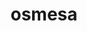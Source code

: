 ---
title: "osmesa"
layout: cache
categories: [package, develop]
meta: {"compilers": ["none"], "num_specs": 57, "num_specs_by_stack": {"data-vis-sdk": 11, "e4s": 22, "e4s-rocm-external": 12, "ml-linux-x86_64-rocm": 12, "root": 57}, "oss": ["ubuntu20.04", "ubuntu22.04", "ubuntu24.04"], "platforms": ["linux"], "stacks": ["data-vis-sdk", "e4s", "e4s-rocm-external", "ml-linux-x86_64-rocm", "root"], "targets": ["x86_64_v3"], "versions": ["11.2.0"]}
spec_details: [{"compiler": "none", "hash": "32n6yvvmq6ihhjysfogvgkfhyufldkpq", "os": "ubuntu24.04", "platform": "linux", "size": "-", "stacks": ["ml-linux-x86_64-rocm", "root"], "target": "x86_64_v3", "variants": ["build_system=bundle"], "versions": ["11.2.0"]}, {"compiler": "none", "hash": "3dvce37bfedlxg5striuxxuthyu26xef", "os": "ubuntu20.04", "platform": "linux", "size": "-", "stacks": ["data-vis-sdk", "root"], "target": "x86_64_v3", "variants": ["build_system=bundle"], "versions": ["11.2.0"]}, {"compiler": "none", "hash": "3otf65kdzvou56542ukapvjdkp25cagg", "os": "ubuntu24.04", "platform": "linux", "size": "-", "stacks": ["ml-linux-x86_64-rocm", "root"], "target": "x86_64_v3", "variants": ["build_system=bundle"], "versions": ["11.2.0"]}, {"compiler": "none", "hash": "4fbgyqobylik6t52yjbyqzuezuhzbumv", "os": "ubuntu20.04", "platform": "linux", "size": "-", "stacks": ["data-vis-sdk", "root"], "target": "x86_64_v3", "variants": ["build_system=bundle"], "versions": ["11.2.0"]}, {"compiler": "none", "hash": "4ibnvsiqyqbakig6uexyrrpikprexpry", "os": "ubuntu22.04", "platform": "linux", "size": "-", "stacks": ["e4s", "root"], "target": "x86_64_v3", "variants": ["build_system=bundle"], "versions": ["11.2.0"]}, {"compiler": "none", "hash": "4w5tchfoe75ijcacqcgbmmnr23lptz25", "os": "ubuntu24.04", "platform": "linux", "size": "-", "stacks": ["ml-linux-x86_64-rocm", "root"], "target": "x86_64_v3", "variants": ["build_system=bundle"], "versions": ["11.2.0"]}, {"compiler": "none", "hash": "542gdbzq6ds5bfcs6whz6h77jdjylhlq", "os": "ubuntu20.04", "platform": "linux", "size": "-", "stacks": ["data-vis-sdk", "root"], "target": "x86_64_v3", "variants": ["build_system=bundle"], "versions": ["11.2.0"]}, {"compiler": "none", "hash": "5brna55rbijtftxr72emmkyzxig7bin2", "os": "ubuntu20.04", "platform": "linux", "size": "-", "stacks": ["data-vis-sdk", "root"], "target": "x86_64_v3", "variants": ["build_system=bundle"], "versions": ["11.2.0"]}, {"compiler": "none", "hash": "5dn63hxhl5yqsxvx4lqooc2hdngbknzb", "os": "ubuntu22.04", "platform": "linux", "size": "-", "stacks": ["e4s", "root"], "target": "x86_64_v3", "variants": ["build_system=bundle"], "versions": ["11.2.0"]}, {"compiler": "none", "hash": "5j3uvjcsnznp3apjfxd6y6gmxrzntaxn", "os": "ubuntu22.04", "platform": "linux", "size": "-", "stacks": ["e4s", "root"], "target": "x86_64_v3", "variants": ["build_system=bundle"], "versions": ["11.2.0"]}, {"compiler": "none", "hash": "77mjvlnh5jvun4vervluiclzyharons6", "os": "ubuntu20.04", "platform": "linux", "size": "-", "stacks": ["data-vis-sdk", "root"], "target": "x86_64_v3", "variants": ["build_system=bundle"], "versions": ["11.2.0"]}, {"compiler": "none", "hash": "7lnmk6vikhr62ldwx5hrd6n6immmmjev", "os": "ubuntu20.04", "platform": "linux", "size": "-", "stacks": ["data-vis-sdk", "root"], "target": "x86_64_v3", "variants": ["build_system=bundle"], "versions": ["11.2.0"]}, {"compiler": "none", "hash": "a6ag5wqjwszqstxteblro5gpau7lrizr", "os": "ubuntu22.04", "platform": "linux", "size": "-", "stacks": ["e4s", "root"], "target": "x86_64_v3", "variants": ["build_system=bundle"], "versions": ["11.2.0"]}, {"compiler": "none", "hash": "ae2tuktilasbaqdcuivcgvkedratx53o", "os": "ubuntu24.04", "platform": "linux", "size": "-", "stacks": ["ml-linux-x86_64-rocm", "root"], "target": "x86_64_v3", "variants": ["build_system=bundle"], "versions": ["11.2.0"]}, {"compiler": "none", "hash": "anamv2va6m2jwrm5kf5gae4sph5brvrf", "os": "ubuntu22.04", "platform": "linux", "size": "-", "stacks": ["e4s", "root"], "target": "x86_64_v3", "variants": ["build_system=bundle"], "versions": ["11.2.0"]}, {"compiler": "none", "hash": "cs63lywangkspfrixzm3qhiiscitsmfb", "os": "ubuntu24.04", "platform": "linux", "size": "-", "stacks": ["ml-linux-x86_64-rocm", "root"], "target": "x86_64_v3", "variants": ["build_system=bundle"], "versions": ["11.2.0"]}, {"compiler": "none", "hash": "cxz5sgyp3clazkc34uf47p4asddtqo4x", "os": "ubuntu20.04", "platform": "linux", "size": "-", "stacks": ["data-vis-sdk", "root"], "target": "x86_64_v3", "variants": ["build_system=bundle"], "versions": ["11.2.0"]}, {"compiler": "none", "hash": "d7iau6klrr7rj5tjagy6wdsmpedqi427", "os": "ubuntu24.04", "platform": "linux", "size": "-", "stacks": ["ml-linux-x86_64-rocm", "root"], "target": "x86_64_v3", "variants": ["build_system=bundle"], "versions": ["11.2.0"]}, {"compiler": "none", "hash": "dnrpdhv772vl425inh2loycz6f6appl4", "os": "ubuntu22.04", "platform": "linux", "size": "-", "stacks": ["e4s", "root"], "target": "x86_64_v3", "variants": ["build_system=bundle"], "versions": ["11.2.0"]}, {"compiler": "none", "hash": "egj6vk3rrqixm75f2kt3fa5ckkbtccuh", "os": "ubuntu22.04", "platform": "linux", "size": "-", "stacks": ["e4s-rocm-external", "root"], "target": "x86_64_v3", "variants": ["build_system=bundle"], "versions": ["11.2.0"]}, {"compiler": "none", "hash": "ehqogabk6fl4hqhb5gyf3hmjvk7odg5i", "os": "ubuntu22.04", "platform": "linux", "size": "-", "stacks": ["e4s-rocm-external", "root"], "target": "x86_64_v3", "variants": ["build_system=bundle"], "versions": ["11.2.0"]}, {"compiler": "none", "hash": "ehwrhp7wad2kfqsf4w47fjp4acxxc2vq", "os": "ubuntu22.04", "platform": "linux", "size": "-", "stacks": ["e4s-rocm-external", "root"], "target": "x86_64_v3", "variants": ["build_system=bundle"], "versions": ["11.2.0"]}, {"compiler": "none", "hash": "evucnswgptpexzgiu2dc6ldqik5tswst", "os": "ubuntu22.04", "platform": "linux", "size": "-", "stacks": ["e4s", "root"], "target": "x86_64_v3", "variants": ["build_system=bundle"], "versions": ["11.2.0"]}, {"compiler": "none", "hash": "faezkwe2ot5zltawolvol7zxqnczydub", "os": "ubuntu24.04", "platform": "linux", "size": "-", "stacks": ["ml-linux-x86_64-rocm", "root"], "target": "x86_64_v3", "variants": ["build_system=bundle"], "versions": ["11.2.0"]}, {"compiler": "none", "hash": "gc2ze42gqjqkxozv7keg4frc6fkc52eu", "os": "ubuntu22.04", "platform": "linux", "size": "-", "stacks": ["e4s-rocm-external", "root"], "target": "x86_64_v3", "variants": ["build_system=bundle"], "versions": ["11.2.0"]}, {"compiler": "none", "hash": "ge44khpbucrjswe4leckrvy6cnvrribd", "os": "ubuntu24.04", "platform": "linux", "size": "-", "stacks": ["ml-linux-x86_64-rocm", "root"], "target": "x86_64_v3", "variants": ["build_system=bundle"], "versions": ["11.2.0"]}, {"compiler": "none", "hash": "gel5byccmnlse7melun22ixpynwxakmw", "os": "ubuntu24.04", "platform": "linux", "size": "-", "stacks": ["ml-linux-x86_64-rocm", "root"], "target": "x86_64_v3", "variants": ["build_system=bundle"], "versions": ["11.2.0"]}, {"compiler": "none", "hash": "glvhn4klxp72tywrzf42snexvm4klfxh", "os": "ubuntu20.04", "platform": "linux", "size": "-", "stacks": ["data-vis-sdk", "root"], "target": "x86_64_v3", "variants": ["build_system=bundle"], "versions": ["11.2.0"]}, {"compiler": "none", "hash": "hcfyolehldk7dcnm3ysqwpttzdygboiu", "os": "ubuntu20.04", "platform": "linux", "size": "-", "stacks": ["data-vis-sdk", "root"], "target": "x86_64_v3", "variants": ["build_system=bundle"], "versions": ["11.2.0"]}, {"compiler": "none", "hash": "iizad3zfpr2exivrdencndxrransfzxl", "os": "ubuntu22.04", "platform": "linux", "size": "-", "stacks": ["e4s-rocm-external", "root"], "target": "x86_64_v3", "variants": ["build_system=bundle"], "versions": ["11.2.0"]}, {"compiler": "none", "hash": "imthfteesfgsiureijnpnscj52j45is6", "os": "ubuntu24.04", "platform": "linux", "size": "-", "stacks": ["ml-linux-x86_64-rocm", "root"], "target": "x86_64_v3", "variants": ["build_system=bundle"], "versions": ["11.2.0"]}, {"compiler": "none", "hash": "k26644s2mwuu22eqzl2x4r77wafy6qtt", "os": "ubuntu24.04", "platform": "linux", "size": "-", "stacks": ["ml-linux-x86_64-rocm", "root"], "target": "x86_64_v3", "variants": ["build_system=bundle"], "versions": ["11.2.0"]}, {"compiler": "none", "hash": "laofctzqk5xtpm434lxpesanslh7pgdp", "os": "ubuntu22.04", "platform": "linux", "size": "-", "stacks": ["e4s", "root"], "target": "x86_64_v3", "variants": ["build_system=bundle"], "versions": ["11.2.0"]}, {"compiler": "none", "hash": "llharqedejikgdvago5ah4wirauzlwuv", "os": "ubuntu22.04", "platform": "linux", "size": "-", "stacks": ["e4s-rocm-external", "root"], "target": "x86_64_v3", "variants": ["build_system=bundle"], "versions": ["11.2.0"]}, {"compiler": "none", "hash": "lnxz2iigogvg6xkg4ofwprotg5ss73ty", "os": "ubuntu22.04", "platform": "linux", "size": "-", "stacks": ["e4s-rocm-external", "root"], "target": "x86_64_v3", "variants": ["build_system=bundle"], "versions": ["11.2.0"]}, {"compiler": "none", "hash": "mahef4gqchtau3exgukjdoizmacrtfhg", "os": "ubuntu22.04", "platform": "linux", "size": "-", "stacks": ["e4s", "root"], "target": "x86_64_v3", "variants": ["build_system=bundle"], "versions": ["11.2.0"]}, {"compiler": "none", "hash": "natiffy5dgbgghwbq3c44ittbq2ambyt", "os": "ubuntu22.04", "platform": "linux", "size": "-", "stacks": ["e4s", "root"], "target": "x86_64_v3", "variants": ["build_system=bundle"], "versions": ["11.2.0"]}, {"compiler": "none", "hash": "o2x6fms7svymofkcxhu6uuqf6nir6ali", "os": "ubuntu22.04", "platform": "linux", "size": "-", "stacks": ["e4s", "root"], "target": "x86_64_v3", "variants": ["build_system=bundle"], "versions": ["11.2.0"]}, {"compiler": "none", "hash": "ofqjbkcsjy64fr6e72qbep33edjzygu5", "os": "ubuntu22.04", "platform": "linux", "size": "-", "stacks": ["e4s", "root"], "target": "x86_64_v3", "variants": ["build_system=bundle"], "versions": ["11.2.0"]}, {"compiler": "none", "hash": "ogpdvey66tuulsnmczhvii63j6qmvd42", "os": "ubuntu22.04", "platform": "linux", "size": "-", "stacks": ["e4s-rocm-external", "root"], "target": "x86_64_v3", "variants": ["build_system=bundle"], "versions": ["11.2.0"]}, {"compiler": "none", "hash": "oi4dlhfefzs6lwaz3khtdfg55naajbbn", "os": "ubuntu22.04", "platform": "linux", "size": "-", "stacks": ["e4s", "root"], "target": "x86_64_v3", "variants": ["build_system=bundle"], "versions": ["11.2.0"]}, {"compiler": "none", "hash": "ox4o26shpmnvk6ucgpuk7n7bxfkq7rfu", "os": "ubuntu22.04", "platform": "linux", "size": "-", "stacks": ["e4s-rocm-external", "root"], "target": "x86_64_v3", "variants": ["build_system=bundle"], "versions": ["11.2.0"]}, {"compiler": "none", "hash": "qujtj3w76fpeh2ykwo4qvj4hta67zkc2", "os": "ubuntu22.04", "platform": "linux", "size": "-", "stacks": ["e4s-rocm-external", "root"], "target": "x86_64_v3", "variants": ["build_system=bundle"], "versions": ["11.2.0"]}, {"compiler": "none", "hash": "re2xfwgrvgwhx5jlj2kpylkq42vwofoq", "os": "ubuntu22.04", "platform": "linux", "size": "-", "stacks": ["e4s", "root"], "target": "x86_64_v3", "variants": ["build_system=bundle"], "versions": ["11.2.0"]}, {"compiler": "none", "hash": "rrbikpuvqo5ric5glrww6xynylkn3mfp", "os": "ubuntu22.04", "platform": "linux", "size": "-", "stacks": ["e4s", "root"], "target": "x86_64_v3", "variants": ["build_system=bundle"], "versions": ["11.2.0"]}, {"compiler": "none", "hash": "sq3q3lt7nfeokq22tjkprc2wctk63vrw", "os": "ubuntu22.04", "platform": "linux", "size": "-", "stacks": ["e4s-rocm-external", "root"], "target": "x86_64_v3", "variants": ["build_system=bundle"], "versions": ["11.2.0"]}, {"compiler": "none", "hash": "t7ini2vqdregdmumfzzutiln3adit5fr", "os": "ubuntu22.04", "platform": "linux", "size": "-", "stacks": ["e4s", "root"], "target": "x86_64_v3", "variants": ["build_system=bundle"], "versions": ["11.2.0"]}, {"compiler": "none", "hash": "tachnhbchpgwa7klwg2w2acdcmqe7ge5", "os": "ubuntu24.04", "platform": "linux", "size": "-", "stacks": ["ml-linux-x86_64-rocm", "root"], "target": "x86_64_v3", "variants": ["build_system=bundle"], "versions": ["11.2.0"]}, {"compiler": "none", "hash": "vyrveupwrzpqdlchaskpamakskg3mty4", "os": "ubuntu22.04", "platform": "linux", "size": "-", "stacks": ["e4s", "root"], "target": "x86_64_v3", "variants": ["build_system=bundle"], "versions": ["11.2.0"]}, {"compiler": "none", "hash": "wq5yhcqoqddake6skerjlydr2n5anpdh", "os": "ubuntu22.04", "platform": "linux", "size": "-", "stacks": ["e4s", "root"], "target": "x86_64_v3", "variants": ["build_system=bundle"], "versions": ["11.2.0"]}, {"compiler": "none", "hash": "wu3xxs5mbzgbxmiviyonl7b7bw6mcrhf", "os": "ubuntu22.04", "platform": "linux", "size": "-", "stacks": ["e4s-rocm-external", "root"], "target": "x86_64_v3", "variants": ["build_system=bundle"], "versions": ["11.2.0"]}, {"compiler": "none", "hash": "xlg4ih4t4ky2z7xkegbtyvcfq2pvipfl", "os": "ubuntu22.04", "platform": "linux", "size": "-", "stacks": ["e4s", "root"], "target": "x86_64_v3", "variants": ["build_system=bundle"], "versions": ["11.2.0"]}, {"compiler": "none", "hash": "yc2bp6h77g6rcqtzp73nuza3wrv7o6jx", "os": "ubuntu22.04", "platform": "linux", "size": "-", "stacks": ["e4s", "root"], "target": "x86_64_v3", "variants": ["build_system=bundle"], "versions": ["11.2.0"]}, {"compiler": "none", "hash": "ymy3mejpvjtqgchgpie3rwstxjlamgqm", "os": "ubuntu22.04", "platform": "linux", "size": "-", "stacks": ["e4s", "root"], "target": "x86_64_v3", "variants": ["build_system=bundle"], "versions": ["11.2.0"]}, {"compiler": "none", "hash": "yxifmhog2sa5bnvduiykzn3lasfpsz5b", "os": "ubuntu22.04", "platform": "linux", "size": "-", "stacks": ["e4s", "root"], "target": "x86_64_v3", "variants": ["build_system=bundle"], "versions": ["11.2.0"]}, {"compiler": "none", "hash": "zejm2fkwv37b3ps4q55xvdabztpiv6n5", "os": "ubuntu20.04", "platform": "linux", "size": "-", "stacks": ["data-vis-sdk", "root"], "target": "x86_64_v3", "variants": ["build_system=bundle"], "versions": ["11.2.0"]}, {"compiler": "none", "hash": "zva2wbnvkwl4oetxegpyfg2tu2bt6dwj", "os": "ubuntu20.04", "platform": "linux", "size": "-", "stacks": ["data-vis-sdk", "root"], "target": "x86_64_v3", "variants": ["build_system=bundle"], "versions": ["11.2.0"]}]
---